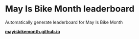 # May Is Bike Month leaderboard

Automatically generate leaderboard for May Is Bike Month

**[mayisbikemonth.github.io](https://mayisbikemonth.github.io/)**
